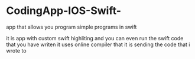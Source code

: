 # CodingApp-IOS-Swift-
app that allows you program simple programs in swift

it is app with custom swift highliting and you can even run the swift code that you have writen
it uses online compiler that it is sending the code that i wrote to
